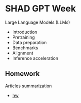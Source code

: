# SHAD GPT Week

Large Language Models (LLMs)

- Introduction
- Pretraining
- Data preparation
- Benchmarks
- Alignment
- Inference acceleration

## Homework

Articles summarization 

- [hw](https://github.com/truEngineer/shad_gpt/tree/main/hw)
